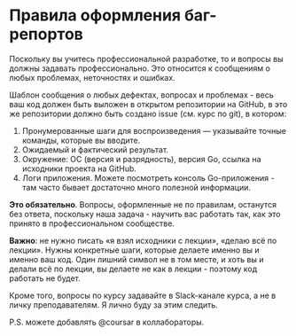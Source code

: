 # Правила оформления баг-репортов

Поскольку вы учитесь профессиональной разработке, то и вопросы вы должны задавать профессионально. Это относится к сообщениям о любых проблемах, неточностях и ошибках.

Шаблон сообщения о любых дефектах, вопросах и проблемах - весь ваш код должен быть выложен в открытом репозитории на GitHub, в это же репозитории должно быть создано issue (см. курс по git), в котором:
1. Пронумерованные шаги для воспроизведения — указывайте точные команды, которые вы вводите.
1. Ожидаемый и фактический результат.
1. Окружение: ОС (версия и разрядность), версия Go, ссылка на исходники проекта на GitHub.
1. Логи приложения. Можете посмотреть консоль Go-приложения - там часто бывает достаточно много полезной информации.

**Это обязательно**. Вопросы, оформленные не по правилам, останутся без ответа, поскольку наша задача - научить вас работать так, как это принято в профессиональном сообществе.

**Важно**: не нужно писать «я взял исходники с лекции», «делаю всё по лекции». Нужны конкретные шаги, которые делаете именно вы и именно ваш код. Один лишний символ не в том месте, и хоть вы и делали всё по лекции, вы делаете не как в лекции - поэтому код работать не будет.

Кроме того, вопросы по курсу задавайте в Slack-канале курса, а не в личку преподавателям. Я лично буду за этим следить.

P.S. можете добавлять @coursar в коллабораторы.
